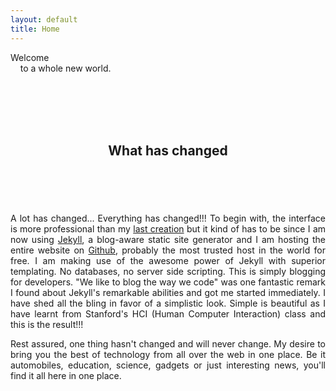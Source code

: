 ```yaml
---
layout: default
title: Home
---
```

<section id="banner" class="section">
    <div class="inner">
	    <p class="attract"><span class="darker">Welcome</span><br />&nbsp;&nbsp;&nbsp;&nbsp;to a whole new world.</p>
	</div>
</section>
<br /> <br /><br /><br />

<div id="main">
    <div class="inner">
        <div id="primary" role="main">
		    <section class="section">
			    <header class="section-header">
					<h2 class="section-title">What has changed</h2>
				</header><br />
				<div class="section-content">
				    <p align="justify">A lot has changed... Everything has changed!!! To begin with, the interface is more professional than my <a href="http://varunpatil.xtreemhost.com/index.old.php" target="_blank">last creation</a> but it kind of has to be since I am now using <a href="https://github.com/mojombo/jekyll" target="_blank">Jekyll</a>, a blog-aware static site generator and I am hosting the entire website on <a href="https://github.com/" target="_blank">Github</a>, probably the most trusted host in the world for free. I am making use of the awesome power of Jekyll with superior templating. No databases, no server side scripting. This is simply blogging for developers. &quot;We like to blog the way we code&quot; was one fantastic remark I found about Jekyll's remarkable abilities and got me started immediately. I have shed all the bling in favor of a simplistic look. Simple is beautiful as I have learnt from Stanford's HCI (Human Computer Interaction) class and this is the result!!! </p>
                    <p align="justify">Rest assured, one thing hasn't changed and will never change. My desire to bring you the best of technology from all over the web in one place. Be it automobiles, education, science, gadgets or just interesting news, you'll find it all here in one place.</p>
				</div>
			</section>
		</div>
    </div>
</div>
